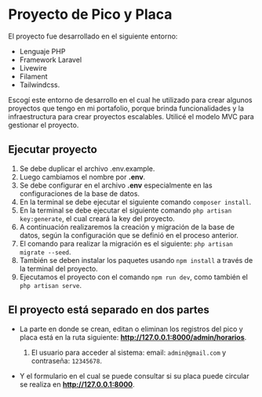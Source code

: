 # Proyecto de Pico y Placa
El proyecto fue desarrollado en el siguiente entorno:
- Lenguaje PHP
- Framework Laravel
- Livewire 
- Filament
- Tailwindcss.

Escogí este entorno de desarrollo en el cual he utilizado para crear algunos proyectos que tengo en mi portafolio, porque brinda funcionalidades y la infraestructura para crear proyectos escalables. Utilicé el modelo MVC para gestionar el proyecto.

## Ejecutar proyecto

1. Se debe duplicar el archivo .env.example.
2. Luego cambiamos el nombre por **.env**.
3. Se debe configurar en el archivo **.env** especialmente en las configuraciones de la base de datos.
4. En la terminal se debe ejecutar el siguiente comando `composer install`.
5. En la terminal se debe ejecutar el siguiente comando `php artisan key:generate`, el cual creará la key del proyecto.
6. A continuación realizaremos la creación y migración de la base de datos, según la configuración que se definió en el proceso anterior.
7. El comando para realizar la migración es el siguiente: `php artisan migrate --seed`.
8. También se deben instalar los paquetes usando `npm install` a través de la terminal del proyecto.
9. Ejecutamos el proyecto con el comando `npm run dev`, como también el `php artisan serve`.

## El proyecto está separado en dos partes 
- La parte en donde se crean, editan o eliminan los registros del pico y placa está en la ruta siguiente: **http://127.0.0.1:8000/admin/horarios**.

    1. El usuario para acceder al sistema:
    email: `admin@gmail.com` y contraseña: `12345678`.

- Y el formulario en el cual se puede consultar si su placa puede circular se realiza en **http://127.0.0.1:8000**.
